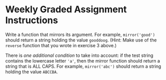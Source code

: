 # Weekly Graded Assignment Instructions

Write a function that mirrors its argument. For example, ``mirror('good')`` should return a string holding the value ``gooddoog``. (Hint: Make use of the ``reverse`` function that you wrote in exercise 3 above.)

There is *one additional condition* to take into account: if the test string contains the lowercase letter ``'a'``, then the mirror function should return a string that is ALL CAPS. For example, ``mirror('abc')`` should return a string holding the value ``ABCCBA``.